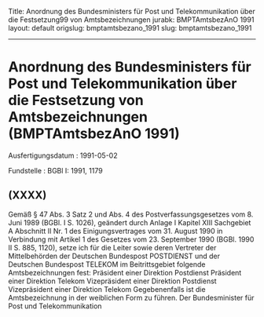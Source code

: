 Title: Anordnung des Bundesministers für Post und Telekommunikation über die Festsetzung99
  von Amtsbezeichnungen
jurabk: BMPTAmtsbezAnO 1991
layout: default
origslug: bmptamtsbezano_1991
slug: bmptamtsbezano_1991

---

# Anordnung des Bundesministers für Post und Telekommunikation über die Festsetzung von Amtsbezeichnungen (BMPTAmtsbezAnO 1991)

Ausfertigungsdatum
:   1991-05-02

Fundstelle
:   BGBl I: 1991, 1179



## (XXXX)

Gemäß § 47 Abs. 3 Satz 2 und Abs. 4 des Postverfassungsgesetzes vom 8.
Juni 1989 (BGBl. I S. 1026), geändert durch Anlage I Kapitel XIII
Sachgebiet A Abschnitt II Nr. 1 des Einigungsvertrages vom 31. August
1990 in Verbindung mit Artikel 1 des Gesetzes vom 23. September 1990
(BGBl. 1990 II S. 885, 1120), setze ich für die Leiter sowie deren
Vertreter der Mittelbehörden der Deutschen Bundespost POSTDIENST und
der Deutschen Bundespost TELEKOM im Beitrittsgebiet folgende
Amtsbezeichnungen fest:
Präsident einer Direktion Postdienst
Präsident einer Direktion Telekom
Vizepräsident einer Direktion Postdienst
Vizepräsident einer Direktion Telekom
Gegebenenfalls ist die Amtsbezeichnung in der weiblichen Form zu
führen.
Der Bundesminister für Post und Telekommunikation

